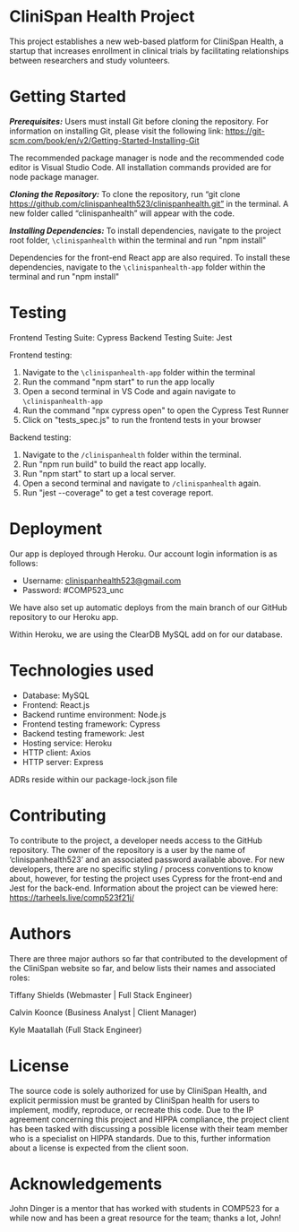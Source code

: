# CliniSpan Health Project

This project establishes a new web-based platform for CliniSpan Health, a startup that increases enrollment in clinical trials by facilitating relationships between researchers and study volunteers.

# Getting Started

***Prerequisites:***
Users must install Git before cloning the repository.  For information on installing Git, please visit the following link: https://git-scm.com/book/en/v2/Getting-Started-Installing-Git 

The recommended package manager is node and the recommended code editor is Visual Studio Code.  All installation commands provided are for node package manager.

***Cloning the Repository:***
To clone the repository, run “git clone https://github.com/clinispanhealth523/clinispanhealth.git” in the terminal.  A new folder called “clinispanhealth” will appear with the code.  

***Installing Dependencies:***
To install dependencies, navigate to the project root folder, `\clinispanhealth` within the terminal and run "npm install"

Dependencies for the front-end React app are also required.  To install these dependencies, navigate to the `\clinispanhealth-app` folder within the terminal and run "npm install"


# Testing

Frontend Testing Suite: Cypress
Backend Testing Suite: Jest

Frontend testing: 
1. Navigate to the `\clinispanhealth-app` folder within the terminal
2. Run the command "npm start" to run the app locally
3. Open a second terminal in VS Code and again navigate to `\clinispanhealth-app`
4. Run the command "npx cypress open" to open the Cypress Test Runner
5. Click on "tests_spec.js" to run the frontend tests in your browser

Backend testing:
1. Navigate to the `/clinispanhealth` folder within the terminal.
2. Run "npm run build" to build the react app locally.
3. Run "npm start" to start up a local server.
4. Open a second terminal and navigate to `/clinispanhealth` again.
5. Run "jest --coverage" to get a test coverage report.

# Deployment

Our app is deployed through Heroku. Our account login information is as follows:

* Username: clinispanhealth523@gmail.com
* Password: #COMP523_unc

We have also set up automatic deploys from the main branch of our GitHub repository to our Heroku app.

Within Heroku, we are using the ClearDB MySQL add on for our database.

# Technologies used

* Database: MySQL
* Frontend: React.js
* Backend runtime environment: Node.js
* Frontend testing framework: Cypress
* Backend testing framework: Jest
* Hosting service: Heroku
* HTTP client: Axios
* HTTP server: Express

ADRs reside within our package-lock.json file


# Contributing
To contribute to the project, a developer needs access to the GitHub repository. The owner of the repository is a user by the name of ‘clinispanhealth523’ and an associated password available above. For new developers, there are no specific styling / process conventions to know about, however, for testing the project uses Cypress for the front-end and Jest for the back-end.
Information about the project can be viewed here: https://tarheels.live/comp523f21j/ 

# Authors
There are three major authors so far that contributed to the development of the CliniSpan website so far, and below lists their names and associated roles:

Tiffany Shields (Webmaster | Full Stack Engineer)

Calvin Koonce (Business Analyst | Client Manager)

Kyle Maatallah (Full Stack Engineer)

# License
The source code is solely authorized for use by CliniSpan Health, and explicit permission must be granted by CliniSpan health for users to implement, modify, reproduce, or recreate this code. Due to the IP agreement concerning this project and HIPPA compliance, the project client has been tasked with discussing a possible license with their team member who is a specialist on HIPPA standards. Due to this, further information about a license is expected from the client soon.


# Acknowledgements
John Dinger is a mentor that has worked with students in COMP523 for a while now and has been a great resource for the team; thanks a lot, John!

